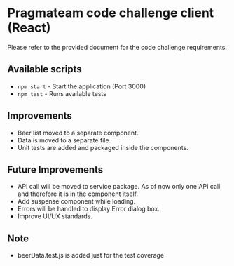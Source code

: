 # Pragmateam code challenge client (React)

Please refer to the provided document for the code challenge requirements. 

## Available scripts

- `npm start` - Start the application (Port 3000)
- `npm test` - Runs available tests

## Improvements
- Beer list moved to a separate component.
- Data is moved to a separate file.
- Unit tests are added and packaged inside the components.

## Future Improvements
- API call will be moved to service package. As of now only one API call and therefore it is in the component itself.
- Add suspense component while loading.
- Errors will be handled to display Error dialog box.
- Improve UI/UX standards. 

## Note
- beerData.test.js is added just for the test coverage